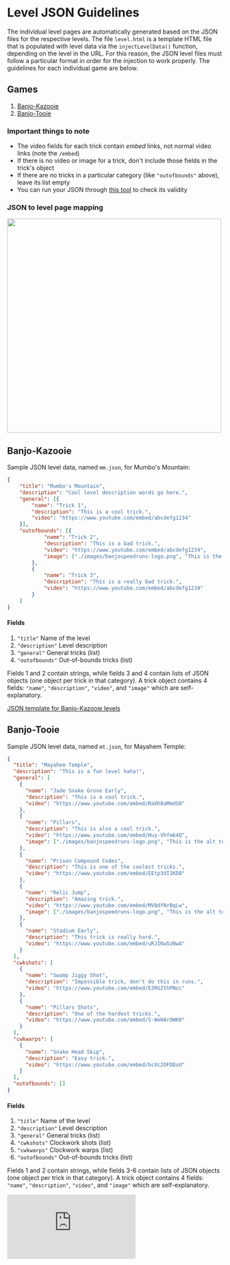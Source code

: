 # Level JSON Guidelines
The individual level pages are automatically generated based on the JSON files for the respective levels.
The file `level.html` is a template HTML file that is populated with level data via the `injectLevelData()` function, depending on the level in the URL.
For this reason, the JSON level files must follow a particular format in order for the injection to work properly. The guidelines for each
individual game are below.

## Games
1. [Banjo-Kazooie](#banjo-kazooie)
2. [Banjo-Tooie](#banjo-tooie)

### Important things to note
- The video fields for each trick contain *embed* links, not normal video links (note the `/embed`)
- If there is no video or image for a trick, don't include those fields in the trick's object
- If there are no tricks in a particular category (like `"outofbounds"` above), leave its list empty
- You can run your JSON through [this tool](https://jsonlint.com/?code=) to check its validity

### JSON to level page mapping
<img src='https://github.com/Dechrissen/Banjo_Speedrunning_Wiki/blob/master/images/JSONtoPageGuide.png' width='500'>

## Banjo-Kazooie

Sample JSON level data, named `mm.json`, for Mumbo's Mountain:
```JSON
{
	"title": "Mumbo's Mountain",
	"description": "Cool level description words go here.",
	"general": [{
		"name": "Trick 1",
		"description": "This is a cool trick.",
		"video": "https://www.youtube.com/embed/abcdefg1234"
	}],
	"outofbounds": [{
			"name": "Trick 2",
			"description": "This is a bad trick.",
			"video": "https://www.youtube.com/embed/abcdefg1234",
			"image": ["./images/banjospeedruns-logo.png", "This is the alt text for this image."]
		},
		{
			"name": "Trick 3",
			"description": "This is a really bad trick.",
			"video": "https://www.youtube.com/embed/abcdefg1234"
		}
	]
}
```

#### Fields
1. `"title"` Name of the level
2. `"description"` Level description
3. `"general"` General tricks (list)
4. `"outofbounds"` Out-of-bounds tricks (list)  

Fields 1 and 2 contain strings, while fields 3 and 4 contain lists of JSON objects (one object per trick in that category).
A trick object contains 4 fields: `"name"`, `"description"`, `"video"`, and `"image"` which are self-explanatory.  

[JSON template for Banjo-Kazooie levels](https://github.com/Dechrissen/Banjo_Speedrunning_Wiki/blob/master/etc/JSON_Guidelines/bkleveltemplate.json)

## Banjo-Tooie

Sample JSON level data, named `mt.json`, for Mayahem Temple:
```JSON
{
  "title": "Mayahem Temple",
  "description": "This is a fun level haha!",
  "general": [
    {
      "name": "Jade Snake Grove Early",
      "description": "This is a cool trick.",
      "video": "https://www.youtube.com/embed/RaXh8aMmdG0"
    },
    {
      "name": "Pillars",
      "description": "This is also a cool trick.",
      "video": "https://www.youtube.com/embed/Huy-Vhfm64Q",
      "image": ["./images/banjospeedruns-logo.png", "This is the alt text for this image."]
    },
    {
      "name": "Prison Compound Codes",
      "description": "This is one of the coolest tricks.",
      "video": "https://www.youtube.com/embed/EEtp3dI1KD8"
    },
    {
      "name": "Relic Jump",
      "description": "Amazing trick.",
      "video": "https://www.youtube.com/embed/MV8dfNrBqLw",
      "image": ["./images/banjospeedruns-logo.png", "This is the alt text for this image."]
    },
    {
      "name": "Stadium Early",
      "description": "This trick is really hard.",
      "video": "https://www.youtube.com/embed/uRJIKw5zNwA"
    }
  ],
  "cwkshots": [
    {
      "name": "Swamp Jiggy Shot",
      "description": "Impossible trick, don't do this in runs.",
      "video": "https://www.youtube.com/embed/E3RGZthPNoc"
    },
    {
      "name": "Pillars Shots",
      "description": "One of the hardest tricks.",
      "video": "https://www.youtube.com/embed/S-WeHArOWK0"
    }
  ],
  "cwkwarps": [
    {
      "name": "Snake Head Skip",
      "description": "Easy trick.",
      "video": "https://www.youtube.com/embed/bcXc2OFDQsU"
    }
  ],
  "outofbounds": []
}
```  

#### Fields
1. `"title"` Name of the level
2. `"description"` Level description
3. `"general"` General tricks (list)
4. `"cwkshots"` Clockwork shots (list)
5. `"cwkwarps"` Clockwork warps (list)
6. `"outofbounds"` Out-of-bounds tricks (list)  

Fields 1 and 2 contain strings, while fields 3-6 contain lists of JSON objects (one object per trick in that category).
A trick object contains 4 fields: `"name"`, `"description"`, `"video"`, and `"image"` which are self-explanatory.  

![JSON template for Banjo-Tooie levels](https://github.com/Dechrissen/Banjo_Speedrunning_Wiki/blob/master/etc/JSON_Guidelines/btleveltemplate.json)
